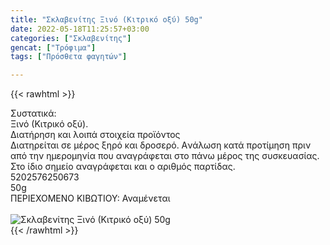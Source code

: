 ```yaml
---
title: "Σκλαβενίτης Ξινό (Κιτρικό οξύ) 50g"
date: 2022-05-18T11:25:57+03:00
categories: ["Σκλαβενίτης"]
gencat: ["Τρόφιμα"]
tags: ["Πρόσθετα φαγητών"]

---
```

{{< rawhtml >}}

<div class="sload536"><div class="product"><div id="sistatika">Συστατικά:</div><div class="alltext">Ξινό (Κιτρικό οξύ).</div><div id="loipa">Διατήρηση και λοιπά στοιχεία προϊόντος</div><div class="alltext">Διατηρείται σε μέρος ξηρό και δροσερό. Aνάλωση κατά προτίμηση πριν από την ημερομηνία που αναγράφεται στο πάνω μέρος της συσκευασίας. Στο ίδιο σημείο αναγράφεται και ο αριθμός παρτίδας.</div><div id="barcode"><div id="barimage1"></div><span id="bartext">5202576250673</span></div><div id="varos"><div id="varosimage1"></div><span id="varostext">50g</span></div><div id="kivotio">ΠΕΡΙΕΧΟΜΕΝΟ ΚΙΒΩΤΙΟΥ: Αναμένεται</div><br><div class="pimg"><img alt="Σκλαβενίτης Ξινό (Κιτρικό οξύ) 50g" title="Σκλαβενίτης Ξινό (Κιτρικό οξύ) 50g" src="/media/images/sklavenitis-ksino-kitriko-oksy-50g.jpg"></div></div></div>
{{< /rawhtml >}}



